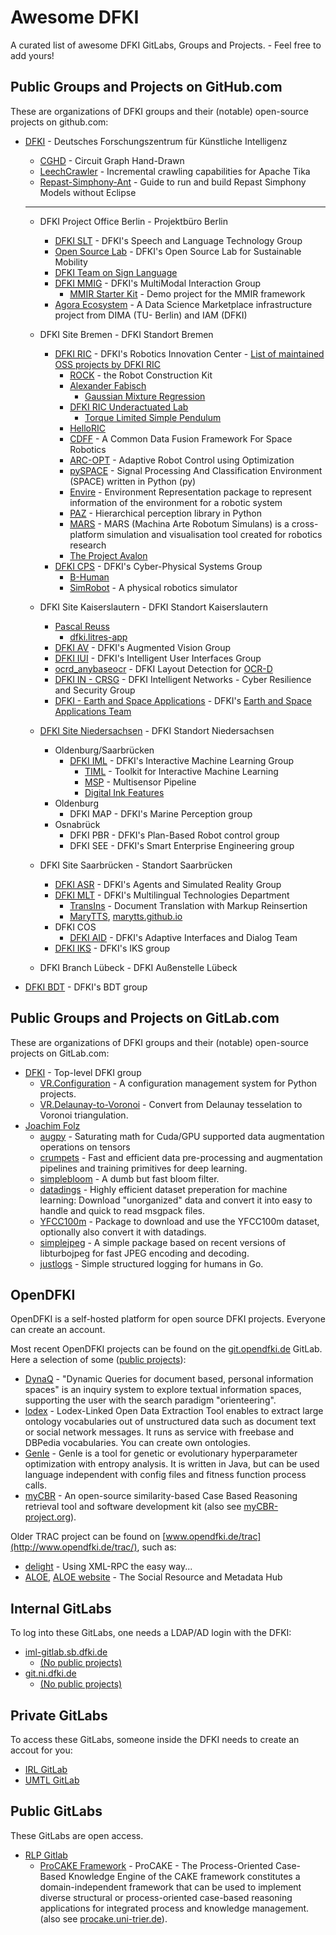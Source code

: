 # Awesome DFKI

A curated list of awesome DFKI GitLabs, Groups and Projects. - Feel free to add yours!

## Public Groups and Projects on GitHub.com

These are organizations of DFKI groups and their (notable) open-source projects on github.com:

- [DFKI](https://github.com/DFKI) - Deutsches Forschungszentrum für Künstliche Intelligenz

  - [CGHD](https://github.com/DFKI/cghd) - Circuit Graph Hand-Drawn
  - [LeechCrawler](https://github.com/DFKI/leechcrawler) - Incremental crawling capabilities for Apache Tika
  - [Repast-Simphony-Ant](https://github.com/DFKI/Repast-Simphony-Ant) - Guide to run and build Repast Simphony Models without Eclipse

  ***

  - DFKI Project Office Berlin - Projektbüro Berlin

    - [DFKI SLT](https://github.com/DFKI-NLP) - DFKI's Speech and Language Technology Group
    - [Open Source Lab](https://github.com/open-source-lab-DFKI) - DFKI's Open Source Lab for Sustainable Mobility
    - [DFKI Team on Sign Language](https://github.com/DFKI-SignLanguage)
    - [DFKI MMIG](https://github.com/mmig) - DFKI's MultiModal Interaction Group
      - [MMIR Starter Kit](https://github.com/mmig/mmir-starter-kit) - Demo project for the MMIR framework
    - [Agora Ecosystem](https://github.com/agora-ecosystem) - A Data Science Marketplace infrastructure project from DIMA (TU- Berlin) and IAM (DFKI)

  - DFKI Site Bremen - DFKI Standort Bremen

    - [DFKI RIC](https://github.com/dfki-ric) - DFKI's Robotics Innovation Center - [List of maintained OSS projects by DFKI RIC](https://dfki-ric.github.io/)
      - [ROCK](https://www.rock-robotics.org/) - the Robot Construction Kit
      - [Alexander Fabisch](https://github.com/AlexanderFabisch)
        - [Gaussian Mixture Regression](https://github.com/AlexanderFabisch/gmr)
      - [DFKI RIC Underactuated Lab](https://github.com/dfki-ric-underactuated-lab)
        - [Torque Limited Simple Pendulum](https://github.com/dfki-ric-underactuated-lab/torque_limited_simple_pendulum)
      - [HelloRIC](https://github.com/helloric)
      - [CDFF](https://gitlab.com/h2020src/og3) - A Common Data Fusion Framework For Space Robotics
      - [ARC-OPT](https://github.com/ARC-OPT/) - Adaptive Robot Control using Optimization
      - [pySPACE](http://pyspace.github.io/pyspace/) - Signal Processing And Classification Environment (SPACE) written in Python (py)
      - [Envire](https://github.com/envire) - Environment Representation package to represent information of the environment for a robotic system
      - [PAZ](https://github.com/oarriaga/paz) - Hierarchical perception library in Python
      - [MARS](https://rock-simulation.github.io/mars/) - MARS (Machina Arte Robotum Simulans) is a cross-platform simulation and visualisation tool created for robotics research
      - [The Project Avalon](https://github.com/auv-avalon)
    - [DFKI CPS](https://github.com/DFKI-CPS) - DFKI's Cyber-Physical Systems Group
      - [B-Human](https://github.com/bhuman)
      - [SimRobot](https://github.com/bhuman/SimRobot) - A physical robotics simulator

  - DFKI Site Kaiserslautern - DFKI Standort Kaiserslautern

    - [Pascal Reuss](https://github.com/PascalReuss/)
      - [dfki.litres-app](https://github.com/PascalReuss/dfki.litres-app)
    - [DFKI AV](https://github.com/dfki-av) - DFKI's Augmented Vision Group
    - [DFKI IUI](https://github.com/dfki-iui) - DFKI's Intelligent User Interfaces Group
    - [ocrd_anybaseocr](https://github.com/OCR-D/ocrd_anybaseocr) - DFKI Layout Detection for [OCR-D](https://ocr-d.de/)
    - [DFKI IN - CRSG](https://github.com/dfki-in-sec) - DFKI Intelligent Networks - Cyber Resilience and Security Group
    - [DFKI - Earth and Space Applications](https://github.com/DFKI-Earth-And-Space-Applications) - DFKI's [Earth and Space Applications Team](https://www.ai4eo-factory.de/)

  - [DFKI Site Niedersachsen](https://github.com/DFKI-NI) - DFKI Standort Niedersachsen

    - Oldenburg/Saarbrücken
      - [DFKI IML](https://github.com/DFKI-Interactive-Machine-Learning) - DFKI's Interactive Machine Learning Group
        - [TIML](https://github.com/DFKI-Interactive-Machine-Learning/TIML/) - Toolkit for Interactive Machine Learning
        - [MSP](https://github.com/DFKI-Interactive-Machine-Learning/multisensor-pipeline) - Multisensor Pipeline
        - [Digital Ink Features](https://github.com/DFKI-Interactive-Machine-Learning/ink-features)
    - Oldenburg
      - DFKI MAP - DFKI's Marine Perception group
    - Osnabrück
      - DFKI PBR - DFKI's Plan-Based Robot control group
      - DFKI SEE - DFKI's Smart Enterprise Engineering group

  - DFKI Site Saarbrücken - Standort Saarbrücken

    - [DFKI ASR](https://github.com/dfki-asr) - DFKI's Agents and Simulated Reality Group
    - [DFKI MLT](https://github.com/DFKI-MLT) - DFKI's Multilingual Technologies Department
      - [TransIns](https://github.com/DFKI-MLT/TransIns) - Document Translation with Markup Reinsertion
      - [MaryTTS](https://github.com/marytts), [marytts.github.io](https://marytts.github.io/)
    - DFKI COS
      - [DFKI AID](https://github.com/DFKI-AID) - DFKI's Adaptive Interfaces and Dialog Team
    - [DFKI IKS](https://github.com/DFKI-IKS) - DFKI's IKS group

  - DFKI Branch Lübeck - DFKI Außenstelle Lübeck

- [DFKI BDT](https://github.com/DFKI-BDT) - DFKI's BDT group

## Public Groups and Projects on GitLab.com

These are organizations of DFKI groups and their (notable) open-source projects on GitLab.com:

- [DFKI](https://gitlab.com/dfki) - Top-level DFKI group
  - [VR.Configuration](https://gitlab.com/dfki/fb/ni/ol/iml/vr/vr.configuration) - A configuration management system for Python projects.
  - [VR.Delaunay-to-Voronoi](https://gitlab.com/dfki/fb/ni/ol/iml/vr/vr.delaunay-to-voronoi) - Convert from Delaunay tesselation to Voronoi triangulation.
- [Joachim Folz](https://gitlab.com/jfolz)
  - [augpy](https://gitlab.com/jfolz/augpy) - Saturating math for Cuda/GPU supported data augmentation operations on tensors
  - [crumpets](https://gitlab.com/jfolz/crumpets) - Fast and efficient data pre-processing and augmentation pipelines and training primitives for deep learning.
  - [simplebloom](https://gitlab.com/jfolz/simplebloom) - A dumb but fast bloom filter.
  - [datadings](https://gitlab.com/jfolz/datadings) - Highly efficient dataset preperation for machine learning: Download "unorganized" data and convert it into easy to handle and quick to read msgpack files.
  - [YFCC100m](https://gitlab.com/jfolz/yfcc100m) - Package to download and use the YFCC100m dataset, optionally also convert it with datadings.
  - [simplejpeg](https://gitlab.com/jfolz/simplejpeg) - A simple package based on recent versions of libturbojpeg for fast JPEG encoding and decoding.
  - [justlogs](https://gitlab.com/jfolz/justlogs) - Simple structured logging for humans in Go.

## OpenDFKI

OpenDFKI is a self-hosted platform for open source DFKI projects.
Everyone can create an account.

Most recent OpenDFKI projects can be found on the [git.opendfki.de](https://git.opendfki.de/) GitLab.
Here a selection of some ([public projects](https://git.opendfki.de/explore/projects/starred?visibility_level=20)):

- [DynaQ](https://git.opendfki.de/reuschling/dynaq) - "Dynamic Queries for document based, personal information spaces" is an inquiry system to explore textual information spaces, supporting the user with the search paradigm "orienteering".
- [lodex](https://git.opendfki.de/reuschling/lodex) - Lodex-Linked Open Data Extraction Tool enables to extract large ontology vocabularies out of unstructured data such as document text or social network messages. It runs as service with freebase and DBPedia vocabularies. You can create own ontologies.
- [GenIe](https://git.opendfki.de/reuschling/genie) - GenIe is a tool for genetic or evolutionary hyperparameter optimization with entropy analysis. It is written in Java, but can be used language independent with config files and fitness function process calls.
- [myCBR](https://git.opendfki.de/mycbr) - An open-source similarity-based Case Based Reasoning retrieval tool and software development kit (also see [myCBR-project.org](http://mycbr-project.org/)).

Older TRAC project can be found on [www.opendfki.de/trac](http://www.opendfki.de/trac/), such as:

- [delight](https://delight.opendfki.de/trac/) - Using XML-RPC the easy way...
- [ALOE](https://aloe.opendfki.de/), [ALOE website](http://aloe-project.de/) - The Social Resource and Metadata Hub

## Internal GitLabs

To log into these GitLabs, one needs a LDAP/AD login with the DFKI:

- [iml-gitlab.sb.dfki.de](https://iml-gitlab.sb.dfki.de/)
  - [(No public projects)](https://iml-gitlab.sb.dfki.de/explore/projects/starred?visibility_level=20)
- [git.ni.dfki.de](https://git.ni.dfki.de)
  - [(No public projects)](https://git.ni.dfki.de/explore?sort=name_asc&visibility_level=20)

## Private GitLabs

To access these GitLabs, someone inside the DFKI needs to create an accout for you:

- [IRL GitLab](https://irl-git.dfki.de/)
- [UMTL GitLab](https://umtl-git.dfki.de/)

## Public GitLabs

These GitLabs are open access.

- [RLP Gitlab](https://gitlab.rlp.net/)
  - [ProCAKE Framework](https://gitlab.rlp.net/procake/procake-framework) - ProCAKE - The Process-Oriented Case-Based Knowledge Engine of the CAKE framework constitutes a domain-independent framework that can be used to implement diverse structural or process-oriented case-based reasoning applications for integrated process and knowledge management. (also see [procake.uni-trier.de](https://procake.uni-trier.de)).
